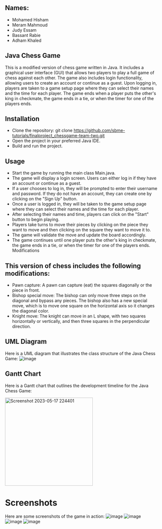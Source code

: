 ## Names:

- Mohamed Hisham
- Meram Mahmoud
- Judy Essam
- Bassant Rabie
- Adham Khaled
## Java Chess Game

This is a modified version of chess game written in Java. It includes a graphical user interface (GUI) that allows two players to play a full game of chess against each other. The game also includes login functionality, allowing users to create an account or continue as a guest. Upon logging in, players are taken to a game setup page where they can select their names and the time for each player. The game ends when a player puts the other's king in checkmate, the game ends in a tie, or when the timer for one of the players ends.
## Installation

- Clone the repository: git clone https://github.com/sbme-tutorials/finalproject_chessgame-team-two.git
- Open the project in your preferred Java IDE.
- Build and run the project.
## Usage
- Start the game by running the main class Main.java.
- The game will display a login screen. Users can either log in if they have an account or continue as a guest.
- If a user chooses to log in, they will be prompted to enter their username and password. If they do not have an account, they can create one by clicking on the "Sign Up" button.
- Once a user is logged in, they will be taken to the game setup page where they can select their names and the time for each player.
- After selecting their names and time, players can click on the "Start" button to begin playing.
- Players take turns to move their pieces by clicking on the piece they want to move and then clicking on the square they want to move it to.
- The game will validate the move and update the board accordingly.
- The game continues until one player puts the other's king in checkmate, the game ends in a tie, or when the timer for one of the players ends.
Modifications
## This version of chess includes the following modifications:

- Pawn capture: A pawn can capture (eat) the squares diagonally or the piece in front.
- Bishop special move: The bishop can only move three steps on the diagonal and bypass any pieces. The bishop also has a new special move, which is to move one square on the horizontal axis so it changes the diagonal color.
- Knight move: The knight can move in an L shape, with two squares horizontally or vertically, and then three squares in the perpendicular direction.
## UML Diagram

Here is a UML diagram that illustrates the class structure of the Java Chess Game: 
![image](https://github.com/Meram-Mahmoud/test-project/assets/126452097/b67c48cf-2373-4f5f-bb10-00bd74158e71)
## Gantt Chart

Here is a Gantt chart that outlines the development timeline for the Java Chess Game:

<img width="290" alt="Screenshot 2023-05-17 224401" src="https://github.com/Meram-Mahmoud/test-project/assets/126452097/4549b6ac-bf8b-4ceb-9750-a383b323a15f">

# Screenshots

Here are some screenshots of the game in action:
![image](https://github.com/Meram-Mahmoud/test-project/assets/126452097/d105456f-6670-4977-b156-0a6980e00a94)
![image](https://github.com/Meram-Mahmoud/test-project/assets/126452097/906383e0-d6b0-4911-8ffa-a75bbba2e070)
![image](https://github.com/Meram-Mahmoud/test-project/assets/126452097/b6158ddb-ee7b-42d7-a185-0f2197b5634f)
![image](https://github.com/Meram-Mahmoud/test-project/assets/126452097/1f6f135d-b2c1-430b-8dee-2be9a2ce6697)


